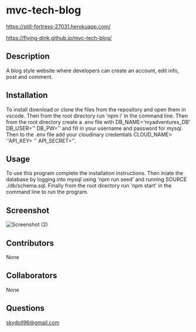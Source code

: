 # mvc-tech-blog


https://still-fortress-27031.herokuapp.com/


https://flying-dink.github.io/mvc-tech-blog/


##  Description
A blog style website where developers can create an account, edit info, post and comment.
## Installation
To install download or clone the files from the repository and open them in vscode. Then from the root directory run 'npm i' in the command line. Then from the root directory create a .env file with DB_NAME='myadventures_DB' DB_USER='' DB_PW='' and fill in your username and password for mysql. Then to the .env file add your cloudinary credentials CLOUD_NAME= ''API_KEY= '' API_SECRET=''.
## Usage
To use this program complete the installation instructions. Then iniate the database by logging into mysql using 'npm run seed' and running SOURCE ./db/schema.sql. Finally from the root directory run 'npm start' in the command line to run the program.
## Screenshot
![Screenshot (2)](https://user-images.githubusercontent.com/83742550/139785821-8f9325e2-9455-478e-ae4b-2b0801007309.png)



## Contributors

None

##  Collaborators
None
## Questions
skydoll96@gmail.com

